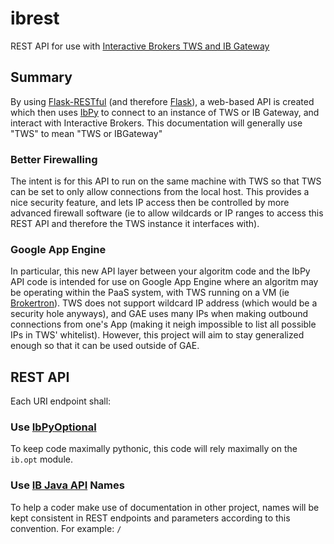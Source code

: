 # ibrest
REST API for use with [Interactive Brokers TWS and IB Gateway](https://www.interactivebrokers.com/en/index.php?f=5041&ns=T)

## Summary
By using [Flask-RESTful](http://flask-restful-cn.readthedocs.org/en/0.3.4/) (and therefore [Flask](http://flask.pocoo.org/)), a web-based API is created which then uses [IbPy](https://github.com/blampe/IbPy) to connect to an instance of TWS or IB Gateway, and interact with Interactive Brokers.  This documentation will generally use "TWS" to mean "TWS or IBGateway"

### Better Firewalling
The intent is for this API to run on the same machine with TWS so that TWS can be set to only allow connections from the local host.  This provides a nice security feature, and lets IP access then be controlled by more advanced firewall software (ie to allow wildcards or IP ranges to access this REST API and therefore the TWS instance it interfaces with). 

### Google App Engine
In particular, this new API layer between your algoritm code and the IbPy API code is intended for use on Google App Engine where an algoritm may be operating within the PaaS system, with TWS running on a VM (ie [Brokertron](http://www.brokertron.com/)).  TWS does not support wildcard IP address (which would be a security hole anyways), and GAE uses many IPs when making outbound connections from one's App (making it neigh impossible to list all possible IPs in TWS' whitelist).  However, this project will aim to stay generalized enough so that it can be used outside of GAE.  

## REST API
Each URI endpoint shall:
### Use [IbPyOptional](https://code.google.com/p/ibpy/wiki/IbPyOptional)
To keep code maximally pythonic, this code will rely maximally on the `ib.opt` module.
### Use [IB Java API](https://www.interactivebrokers.com/en/software/api/apiguide/java/java.htm) Names
To help a coder make use of documentation in other project, names will be kept consistent in REST endpoints and parameters according to this convention. For example: `/`
